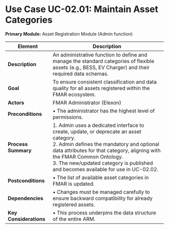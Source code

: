 # Use Case UC-02.01:  Maintain Asset Categories  
**Primary Module:** Asset Registration Module (Admin function)

| Element            | Description                                                                                                                                                                                                                                                                                                 |
| ------------------ | ----------------------------------------------------------------------------------------------------------------------------------------------------------------------------------------------------------------------------------------------------------------------------------------------------------- |
| **Description**        | An administrative function to define and manage the standard categories of flexible assets (e.g., BESS, EV Charger) and their required data schemas.                                                                                                                                                        |
|**Goal**              | To ensure consistent classification and data quality for all assets registered within the FMAR ecosystem.                                                                                                                                                                                                   |
| **Actors**             | FMAR Administrator (Elexon)                                                                                                                                                                                                                                                                                 |
| **Preconditions**      | • The administrator has the highest level of permissions.                                                                                                                                                                                                                                                   |
| **Process Summary**    | 1. Admin uses a dedicated interface to create, update, or deprecate an asset category. <br> 2. Admin defines the mandatory and optional data attributes for that category, aligning with the FMAR Common Ontology. <br> 3. The new/updated category is published and becomes available for use in UC-02.02. |
| **Postconditions**     | • The list of available asset categories in FMAR is updated.                                                                                                                                                                                                                                                |
| **Dependencies**       | • Changes must be managed carefully to ensure backward compatibility for already registered assets.                                                                                                                                                                                                         |
| **Key Considerations** | • This process underpins the data structure of the entire ARM.                                                                                                                                                                                                                                              |

